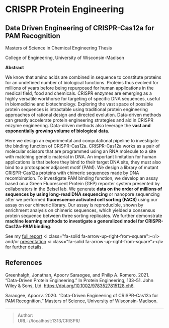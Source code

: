 # CRISPR Protein Engineering

## Data Driven Engineering of CRISPR-Cas12a for PAM Recognition
Masters of Science in Chemical Engineering Thesis

College of Engineering, University of Wisconsin-Madison

**Abstract**

We know that amino acids are combined in sequence to constitute proteins for an undefined number of biological functions. Proteins thus evolved for millions of years before being repurposed for human applications in the medical field, food and chemicals. CRISPR enzymes are emerging as a highly versatile workhorse for targeting of specific DNA sequences, useful in biomedicine and biotechnology. Exploring the vast space of possible protein sequences is intractable using traditional protein engineering approaches of rational design and directed evolution. Data-driven methods can greatly accelerate protein engineering strategies and aid in CRISPR enzyme engineering. Data-driven methods also leverage the **vast and exponentially growing volume of biological data**. 

Here we design an experimental and computational pipeline to investigate the binding function of CRISPR-Cas12a. CRISPR-Cas12a works as a pair of molecular scissors that are programmed using an RNA molecule to a site with matching genetic material in DNA. An important limitation for human applications is that before they bind to their target DNA site, they must also bind to a protospacer adjacent motif (PAM). We design a library of mutant CRISPR-Cas12a proteins with chimeric sequences made by DNA recombination. To investigate PAM binding function, we develop an assay based on a Green Fluorescent Protein (GFP) reporter system presented by collaborators in the Beisel lab. We generate **data on the order of millions of sequences by using long-read DNA sequencing** or nanopore sequencing after we performed **fluorescence activated cell sorting (FACS)** using our assay on our chimeric library. Our assay is reproducible, shown by enrichment analysis on chimeric sequences, which yielded a consensus protein sequence between three sorting replicates. We further demonstrate **machine learning methods to investigate a generalized model for CRISPR-Cas12a-PAM binding**.

See my [full report](/docs/MS-Apoorv-Final.pdf) &lt;i class=&#34;fa-solid fa-arrow-up-right-from-square&#34;&gt;&lt;/i&gt; and/or [presentation](/docs/MS-Apoorv-Final.pptx) &lt;i class=&#34;fa-solid fa-arrow-up-right-from-square&#34;&gt;&lt;/i&gt; for further details.

## References

Greenhalgh, Jonathan, Apoorv Saraogee, and Philip A. Romero. 2021. “Data-Driven Protein Engineering.” In Protein Engineering, 133–51. John Wiley &amp; Sons, Ltd. https://doi.org/10.1002/9783527815128.ch6.

Saraogee, Apoorv. 2020. “Data-Driven Engineering of CRISPR-Cas12a for PAM Recognition.” Masters of Science, University of Wisconsin-Madison.


---

> Author:   
> URL: //localhost:1313/CRISPR/  

